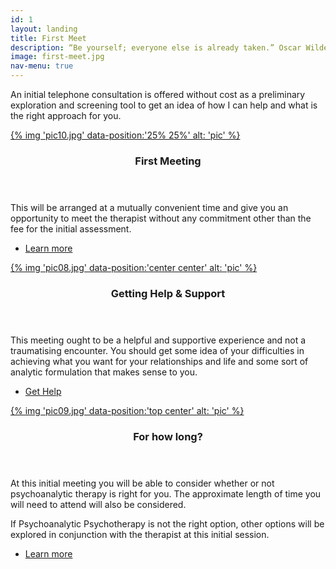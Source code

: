```yaml
---
id: 1
layout: landing
title: First Meet
description: “Be yourself; everyone else is already taken.” Oscar Wilde
image: first-meet.jpg
nav-menu: true
---
```


<!-- Main -->
<div id="main">

<!-- One -->
<section id="one">
	<div class="inner">
		<p>An initial telephone consultation is offered without cost as a preliminary exploration and screening tool to
		get an idea of how I can help and what is the right approach for you.</p>
	</div>
</section>

<!-- two -->
<section id="two" class="spotlights">
	<section>
		<a href="landing.html" class="image">
			{% img 'pic10.jpg' data-position:'25% 25%' alt: 'pic' %}
		</a>
		<div class="content">
			<div class="inner">
				<header class="major">
					<h3>First Meeting</h3>
				</header>
				<p>This will be arranged at a mutually convenient time and give you an opportunity to meet the therapist without any commitment other than the fee for the initial assessment.</p>
				<ul class="actions">
					<li><a href="landing.html" class="button">Learn more</a></li>
				</ul>
			</div>
		</div>
	</section>
	<section>
		<a href="landing.html" class="image">
			{% img 'pic08.jpg' data-position:'center center' alt: 'pic' %}
		</a>
		<div class="content">
			<div class="inner">
				<header class="major">
					<h3>Getting Help & Support</h3>
				</header>
				<p>This meeting ought to be a helpful and supportive experience and not a traumatising encounter.
                   You should get some idea of your difficulties in achieving what you want for your relationships and life and some sort of analytic formulation that makes sense to you.</p>
				<ul class="actions">
					<li><a href="landing.html" class="button">Get Help</a></li>
				</ul>
			</div>
		</div>
	</section>
	<section>
		<a href="landing.html" class="image">
			{% img 'pic09.jpg' data-position:'top center' alt: 'pic' %}
		</a>
		<div class="content">
			<div class="inner">
				<header class="major">
					<h3>For how long?</h3>
				</header>
				<p>At this initial meeting you will be able to consider whether or not psychoanalytic therapy is right
				for you. The approximate length of time you will need to attend will also be considered.</p>
                <p>If Psychoanalytic Psychotherapy is not the right option, other options will be explored in
                conjunction with the therapist at this initial session.</p>
				<ul class="actions">
					<li><a href="landing.html" class="button">Learn more</a></li>
				</ul>
			</div>
		</div>
	</section>
</section>

</div>
